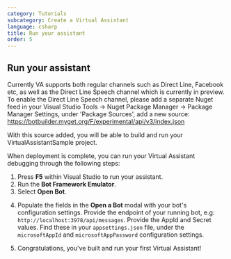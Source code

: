```yaml
---
category: Tutorials
subcategory: Create a Virtual Assistant
language: csharp
title: Run your assistant
order: 5
---
```


## Run your assistant

Currently VA supports both regular channels such as Direct Line, Facebook etc, as well as the Direct Line Speech channel which is currently in preview. To enable the Direct Line Speech channel, please add a separate Nuget feed in your Visual Studio Tools -> Nuget Package Manager -> Package Manager Settings, under 'Package Sources', add a new source:
https://botbuilder.myget.org/F/experimental/api/v3/index.json

With this source added, you will be able to build and run your VirtualAssistantSample project.

When deployment is complete, you can run your Virtual Assistant debugging through the following steps:

1. Press **F5** within Visual Studio to run your assistant.
2. Run the **Bot Framework Emulator**.
3. Select **Open Bot**.

  <!-- <p align="center">
  <img src="../../media/quickstart-virtualassistant-openbot.png" width="600">
  </p> -->

4. Populate the fields in the **Open a Bot** modal with your bot's configuration settings. Provide the endpoint of your running bot, e.g: `http://localhost:3978/api/messages`. Provide the AppId and Secret values. Find these in your `appsettings.json` file, under the `microsoftAppId` and `microsoftAppPassword` configuration settings.

  <!-- <p align="center">
  <img src="../../media/quickstart-virtualassistant-openbotmodal.png" width="600">
  </p> -->

5. Congratulations, you've built and run your first Virtual Assistant!

<!-- <p align="center">
<img src="../../media/quickstart-virtualassistant-greetingemulator.png" width="600">
</p> -->
